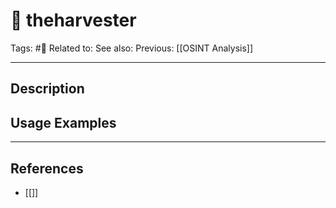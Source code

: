 # 💢 theharvester
Tags: #💢
Related to: 
See also: 
Previous: [[OSINT Analysis]]

---
## Description


## Usage Examples


---
## References
- [[]]
